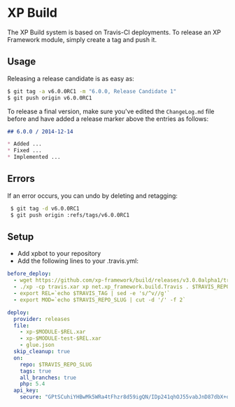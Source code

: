 XP Build
========
The XP Build system is based on Travis-CI deployments. To release an XP Framework module, simply create a tag and push it.

Usage
-----
Releasing a release candidate is as easy as:

```sh
$ git tag -a v6.0.0RC1 -m "6.0.0, Release Candidate 1"
$ git push origin v6.0.0RC1
```

To release a final version, make sure you've edited the `ChangeLog.md` file before
and have added a release marker above the entries as follows:

```markdown
## 6.0.0 / 2014-12-14

* Added ...
* Fixed ...
* Implemented ...
```

Errors
------
If an error occurs, you can undo by deleting and retagging:

```sh
 $ git tag -d v6.0.0RC1
 $ git push origin :refs/tags/v6.0.0RC1
```

Setup
-----
* Add xpbot to your repository
* Add the following lines to your .travis.yml:

```yml
before_deploy:
  - wget https://github.com/xp-framework/build/releases/v3.0.0alpha1/travis.xar
  - ./xp -cp travis.xar xp net.xp_framework.build.Travis . $TRAVIS_REPO_SLUG $TRAVIS_TAG
  - export REL=`echo $TRAVIS_TAG | sed -e 's/^v//g'`
  - export MOD=`echo $TRAVIS_REPO_SLUG | cut -d '/' -f 2`

deploy:
  provider: releases
  file:
    - xp-$MODULE-$REL.xar
    - xp-$MODULE-test-$REL.xar
    - glue.json
  skip_cleanup: true
  on:
    repo: $TRAVIS_REPO_SLUG
    tags: true
    all_branches: true
    php: 5.4
  api_key:
    secure: "GPtSCuhiYHBwMk5WRa4tFhzr8d59igQN/IDp241qhOJ55vabJnD87dbX+qUCO0eZTBfB2KFSPGKmzUCQtd+rzZqmlvTOrb4XGgi2GHVJeA9UK7UQcUvGctvAKGy8a0OKku9m45ar1JqTTtFZiXlv/bxbfT5wg0aKwPSWPWOe8vs="
```